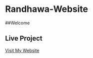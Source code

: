 # Randhawa-Website
##Welcome
## Live Project
[Visit My Website](https://your-username.github.io/crown-eng/)

